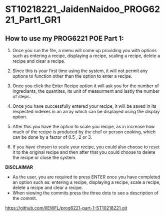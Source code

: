 # ST10218221_JaidenNaidoo_PROG6221_Part1_GR1

## How to use my PROG6221 POE Part 1: 
1. Once you run the file, a menu will come up providing you with options such as entering a recipe, displaying a recipe, scaling a recipe, delete a recipe and clear a recipe. 

2. Since this is your first time using the system, it will not permit any options to function other than the option to enter a recipe. 

3. Once you click the Enter Recipe option it will ask you for the number of ingrediants, the quantites, its unit of measurment and lastly the number of steps. 

4. Once you have successfully entered your recipe, it will be saved in its respected indexes in an array which can be displayed using the display option.

5. After this you have the option to scale you recipe, as in increase how much of the recipe is produced by the chef or person cooking, which can be done by a factor of 0.5 , 2 or 3.
 
6. If you have chosen to scale your recipe, you could also choose to reset it to the original recipe and then after that you could choose to delete the recipe or close the system. 

****DISCLAIMAR****
- As the user, you are required to press ENTER once you have completed an option such as: entering a recipe, displaying a recipe, scale a recipe, delete a recipe and clear a recipe.
- When viewing the commits press the three dots to see a description of the commit.

https://github.com/IIEWFL/prog6221-part-1-ST10218221.git

